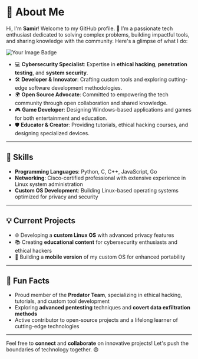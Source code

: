 # 👋 About Me

Hi, I'm **Samir**! Welcome to my GitHub profile. 🚀 I’m a passionate tech enthusiast dedicated to solving complex problems, building impactful tools, and sharing knowledge with the community. Here's a glimpse of what I do:

<img src="https://tryhackme-badges.s3.amazonaws.com/puncho763.png" alt="Your Image Badge" />

- 💻 **Cybersecurity Specialist**: Expertise in **ethical hacking**, **penetration testing**, and **system security**.
- 🛠️ **Developer & Innovator**: Crafting custom tools and exploring cutting-edge software development methodologies.
- 🌍 **Open Source Advocate**: Committed to empowering the tech community through open collaboration and shared knowledge.
- 🎮 **Game Developer**: Designing Windows-based applications and games for both entertainment and education.
- 🛡️ **Educator & Creator**: Providing tutorials, ethical hacking courses, and designing specialized devices.

---

## 🔧 Skills

- **Programming Languages**: Python, C, C++, JavaScript, Go
- **Networking**: Cisco-certified professional with extensive experience in Linux system administration
- **Custom OS Development**: Building Linux-based operating systems optimized for privacy and security

---

## 💡 Current Projects

- 🌐 Developing a **custom Linux OS** with advanced privacy features
- 📚 Creating **educational content** for cybersecurity enthusiasts and ethical hackers
- 📱 Building a **mobile version** of my custom OS for enhanced portability

---

## 🎯 Fun Facts

- Proud member of the **Predator Team**, specializing in ethical hacking, tutorials, and custom tool development
- Exploring **advanced pentesting** techniques and **covert data exfiltration methods**
- Active contributor to open-source projects and a lifelong learner of cutting-edge technologies

---

Feel free to **connect** and **collaborate** on innovative projects! Let's push the boundaries of technology together. 😄
